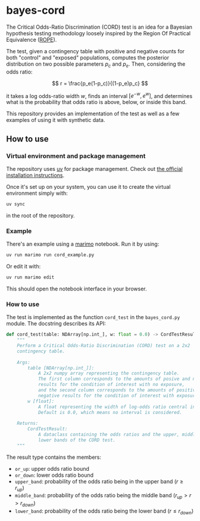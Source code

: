 # bayes-cord

The Critical Odds-Ratio Discrimination (CORD) test is an idea for a Bayesian hypothesis testing methodology loosely inspired by the Region Of Practical Equivalence ([ROPE](https://easystats.github.io/bayestestR/articles/region_of_practical_equivalence.html)).

The test, given a contingency table with positive and negative counts for both "control" and "exposed" populations, computes the posterior distribution on two possible parameters $p_c$ and $p_e$. Then, considering the odds ratio: 

$$
r = \frac{p_e(1-p_c)}{(1-p_e)p_c}
$$

it takes a log odds-ratio width $w$, finds an interval $[e^{-w}, e^w]$, and determines what is the probability that odds ratio is above, below, or inside this band.

This repository provides an implementation of the test as well as a few examples of using it with synthetic data.

## How to use

### Virtual environment and package management

The repository uses [uv](https://docs.astral.sh/uv/) for package management. Check out [the official installation instructions](https://docs.astral.sh/uv/getting-started/installation/).

Once it's set up on your system, you can use it to create the virtual environment simply with:

```bash
uv sync
```

in the root of the repository.

### Example

There's an example using a [marimo](https://marimo.io/) notebook. Run it by using:

```bash
uv run marimo run cord_example.py
```

Or edit it with:

```bash
uv run marimo edit
```

This should open the notebook interface in your browser.

### How to use

The test is implemented as the function `cord_test` in the `bayes_cord.py` module. The docstring describes its API:

```py
def cord_test(table: NDArray[np.int_], w: float = 0.0) -> CordTestResult:
    """
    Perform a Critical Odds-Ratio Discrimination (CORD) test on a 2x2 
    contingency table.
    
    Args:
        table [NDArray[np.int_]]:
            A 2x2 numpy array representing the contingency table.
            The first column corresponds to the amounts of posive and negative
            results for the condition of interest with no exposure,
            and the second column corresponds to the amounts of positive and
            negative results for the condition of interest with exposure.
        w [float]:
            A float representing the width of log-odds ratio central interval.
            Default is 0.0, which means no interval is considered.
    
    Returns:
        CordTestResult:
            A dataclass containing the odds ratios and the upper, middle, and 
            lower bands of the CORD test.
    """
```

The result type contains the members:

* `or_up`: upper odds ratio bound
* `or_down`: lower odds ratio bound
* `upper_band`: probability of the odds ratio being in the upper band ($r \ge r_{up}$)
* `middle_band`: probability of the odds ratio being the middle band ($r_{up} > r > r_{down}$)
* `lower_band`: probability of the odds ratio being the lower band ($r \le r_{down}$)